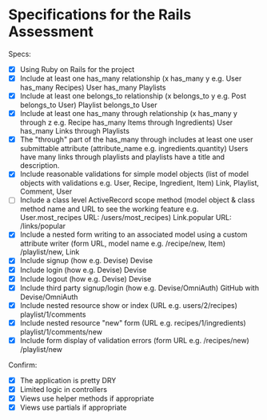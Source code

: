 # Specifications for the Rails Assessment

Specs:
- [x] Using Ruby on Rails for the project
- [x] Include at least one has_many relationship (x has_many y e.g. User has_many Recipes) User has_many Playlists
- [x] Include at least one belongs_to relationship (x belongs_to y e.g. Post belongs_to User) Playlist belongs_to User
- [x] Include at least one has_many through relationship (x has_many y through z e.g. Recipe has_many Items through Ingredients) User has_many Links through Playlists
- [x] The "through" part of the has_many through includes at least one user submittable attribute (attribute_name e.g. ingredients.quantity) Users have many links through playlists and playlists have a title and description.
- [x] Include reasonable validations for simple model objects (list of model objects with validations e.g. User, Recipe, Ingredient, Item) Link, Playlist, Comment, User
- [ ] Include a class level ActiveRecord scope method (model object & class method name and URL to see the working feature e.g. User.most_recipes URL: /users/most_recipes) Link.popular URL: /links/popular
- [x] Include a nested form writing to an associated model using a custom attribute writer (form URL, model name e.g. /recipe/new, Item) /playlist/new, Link
- [x] Include signup (how e.g. Devise) Devise
- [x] Include login (how e.g. Devise) Devise
- [x] Include logout (how e.g. Devise) Devise
- [x] Include third party signup/login (how e.g. Devise/OmniAuth) GitHub with Devise/OmniAuth
- [x] Include nested resource show or index (URL e.g. users/2/recipes) playlist/1/comments
- [x] Include nested resource "new" form (URL e.g. recipes/1/ingredients) playlist/1/comments/new
- [x] Include form display of validation errors (form URL e.g. /recipes/new) /playlist/new

Confirm:
- [x] The application is pretty DRY
- [x] Limited logic in controllers
- [x] Views use helper methods if appropriate
- [x] Views use partials if appropriate

